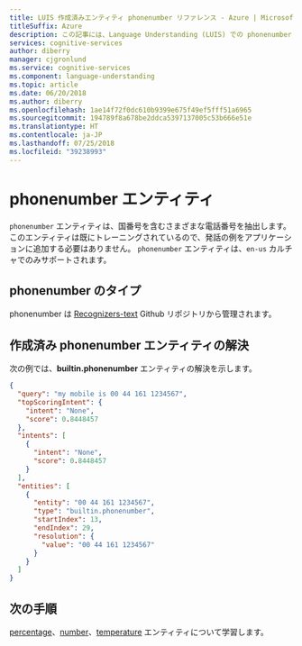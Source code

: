 ```yaml
---
title: LUIS 作成済みエンティティ phonenumber リファレンス - Azure | Microsoft Docs
titleSuffix: Azure
description: この記事には、Language Understanding (LUIS) での phonenumber 作成済みエンティティについての情報が含まれます。
services: cognitive-services
author: diberry
manager: cjgronlund
ms.service: cognitive-services
ms.component: language-understanding
ms.topic: article
ms.date: 06/20/2018
ms.author: diberry
ms.openlocfilehash: 1ae14f72f0dc610b9399e675f49ef5fff51a6965
ms.sourcegitcommit: 194789f8a678be2ddca5397137005c53b666e51e
ms.translationtype: HT
ms.contentlocale: ja-JP
ms.lasthandoff: 07/25/2018
ms.locfileid: "39238993"
---
```

# <a name="phonenumber-entity"></a>phonenumber エンティティ
`phonenumber` エンティティは、国番号を含むさまざまな電話番号を抽出します。 このエンティティは既にトレーニングされているので、発話の例をアプリケーションに追加する必要はありません。 `phonenumber` エンティティは、`en-us` カルチャでのみサポートされます。 

## <a name="types-of-phonenumber"></a>phonenumber のタイプ
phonenumber は [Recognizers-text](https://github.com/Microsoft/Recognizers-Text/blob/master/Patterns/Base-PhoneNumbers.yaml) Github リポジトリから管理されます。

## <a name="resolution-for-prebuilt-phonenumber-entity"></a>作成済み phonenumber エンティティの解決
次の例では、**builtin.phonenumber** エンティティの解決を示します。

```JSON
{
  "query": "my mobile is 00 44 161 1234567",
  "topScoringIntent": {
    "intent": "None",
    "score": 0.8448457
  },
  "intents": [
    {
      "intent": "None",
      "score": 0.8448457
    }
  ],
  "entities": [
    {
      "entity": "00 44 161 1234567",
      "type": "builtin.phonenumber",
      "startIndex": 13,
      "endIndex": 29,
      "resolution": {
        "value": "00 44 161 1234567"
      }
    }
  ]
}
```


## <a name="next-steps"></a>次の手順

[percentage](luis-reference-prebuilt-percentage.md)、[number](luis-reference-prebuilt-number.md)、[temperature](luis-reference-prebuilt-temperature.md) エンティティについて学習します。 